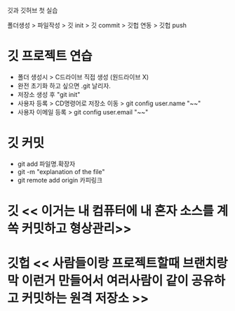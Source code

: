 깃과 깃허브 첫 실습

폴더생성 > 파일작성 > 깃 init > 깃 commit > 깃헙 연동 > 깃헙 push

# 깃 프로젝트 연습
- 폴더 생성시 > C드라이브 직접 생성 (원드라이브 X)
- 완전 초기화 하고 싶으면 .git 날리자.
- 저장소 생성 후 "git init"
- 사용자 등록 > CD명령어로 저장소 이동 > git config user.name "~~" 
- 사용자 이메일 등록 > git config user.email "~~"

# 깃 커밋
- git add 파일명.확장자
- git -m "explanation of the file"
- git remote add origin 카피링크

# 깃 << 이거는 내 컴퓨터에 내 혼자 소스를 계쏙 커밋하고 형상관리>>
# 깃헙 << 사람들이랑 프로젝트할때 브랜치랑 막 이런거 만들어서 여러사람이 같이 공유하고 커밋하는 원격 저장소 >>